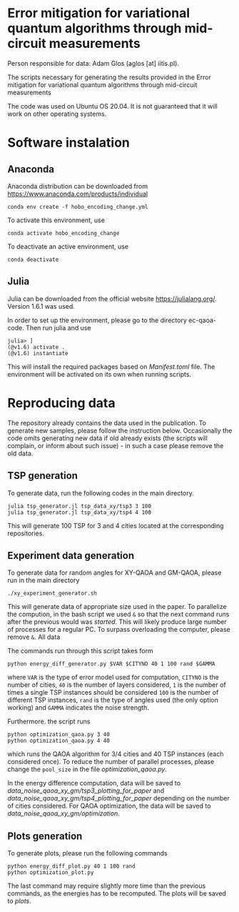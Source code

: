 # Error mitigation for variational quantum algorithms through mid-circuit measurements

Person responsible for data: Adam Glos (aglos [at] iitis.pl).

The scripts necessary for generating the results provided in the Error mitigation for variational quantum algorithms through mid-circuit measurements

The code was used on Ubuntu OS 20.04. It is not guaranteed that it will work on other operating systems.

# Software instalation

## Anaconda

Anaconda distribution can be downloaded from https://www.anaconda.com/products/individual

  `conda env create -f hobo_encoding_change.yml`

To activate this environment, use
  
  `conda activate hobo_encoding_change`

To deactivate an active environment, use
  
  `conda deactivate`

## Julia

Julia can be downloaded from the official website https://julialang.org/. Version 1.6.1 was used.

In order to set up the environment, please go to the directory ec-qaoa-code. Then run julia and use

```
julia> ]
(@v1.6) activate .
(@v1.6) instantiate
```

This will install the required packages based on _Manifest.toml_ file. The environment will be activated on its own when running scripts.

# Reproducing data

The repository already contains the data used in the publication. To generate new samples, please follow the instruction below. Occasionally the code omits generating new data if old already exists (the scripts will complain, or inform about such issue) - in such a case please remove the old data.

## TSP generation
To generate data, run the following codes in the main directory.
```
julia tsp_generator.jl tsp_data_xy/tsp3 3 100
julia tsp_generator.jl tsp_data_xy/tsp4 4 100
```

This will generate 100 TSP for 3 and 4 cities located at the corresponding repositories.

## Experiment data generation
To generate data for random angles for XY-QAOA and GM-QAOA, please run in the main directory
```
./xy_experiment_generator.sh 
```
This will generate data of appropriate size used in the paper. To parallelize the compution, in the bash script we used `&` so that the next command runs after the previous would was _started_. This will likely produce large number of processes for a regular PC. To surpass overloading the computer, please remove `&`. All data

The commands run through this script takes form
```
python energy_diff_generator.py $VAR $CITYNO 40 1 100 rand $GAMMA
```
where `VAR` is the type of error model used for computation, `CITYNO` is the number of cities, `40` is the number of layers considered, `1` is the number of times a single TSP instances should be considered `100` is the number of different TSP instances, `rand` is the type of angles used (the only option working) and `GAMMA` indicates the noise strength.

Furthermore. the script runs
```
python optimization_qaoa.py 3 40
python optimization_qaoa.py 4 40
```
which runs the QAOA algorithm for 3/4 cities and 40 TSP instances (each considered once).  To reduce the number of parallel processes, please change the `pool_size` in the file _optimization_qaoa.py_.


In the energy difference computation, data will be saved to _data_noise_qaoa_xy_gm/tsp3_plotting_for_paper_  and _data_noise_qaoa_xy_gm/tsp4_plotting_for_paper_ depending on the number of cities considered. For QAOA optimization, the data will be saved to _data_noise_qaoa_xy_gm/optimization_.


## Plots generation

To generate plots, please run the following commands
```
python energy_diff_plot.py 40 1 100 rand
python optimization_plot.py
```
The last command may require slightly more time than the previous commands, as the energies has to be recomputed. The plots will be saved to _plots_.
